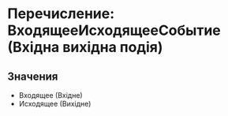 ﻿# Перечисление: ВходящееИсходящееСобытие (Вхідна вихідна подія)

## Значения

- Входящее (Вхідне)
- Исходящее (Вихідне)

